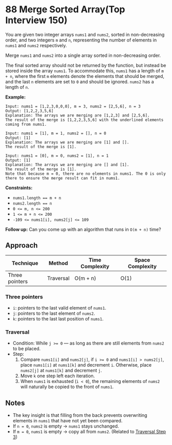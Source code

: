 # 88 Merge Sorted Array(Top Interview 150)

You are given two integer arrays `nums1` and `nums2`, sorted in non-decreasing order, and two integers `m` and `n`, representing the number of elements in `nums1` and `nums2` respectively.

Merge `nums1` and `nums2` into a single array sorted in non-decreasing order.

The final sorted array should not be returned by the function, but instead be stored inside the array `nums1`. To accommodate this, `nums1` has a length of `m + n`, where the first `m` elements denote the elements that should be merged, and the last `n` elements are set to `0` and should be ignored. `nums2` has a length of `n`.

**Example:**

```
Input: nums1 = [1,2,3,0,0,0], m = 3, nums2 = [2,5,6], n = 3
Output: [1,2,2,3,5,6]
Explanation: The arrays we are merging are [1,2,3] and [2,5,6].
The result of the merge is [1,2,2,3,5,6] with the underlined elements coming from nums1.
```

```
Input: nums1 = [1], m = 1, nums2 = [], n = 0
Output: [1]
Explanation: The arrays we are merging are [1] and [].
The result of the merge is [1].
```

```
Input: nums1 = [0], m = 0, nums2 = [1], n = 1
Output: [1]
Explanation: The arrays we are merging are [] and [1].
The result of the merge is [1].
Note that because m = 0, there are no elements in nums1. The 0 is only there to ensure the merge result can fit in nums1.
```

**Constraints:**

- `nums1.length == m + n`
- `nums2.length == n`
- `0 <= m, n <= 200`
- `1 <= m + n <= 200`
- `-109 <= nums1[i], nums2[j] <= 109`

**Follow up:** Can you come up with an algorithm that runs in `O(m + n)` time?

## Approach

| Technique      | Method    | Time Complexity | Space Complexity |
| -------------- | --------- | --------------- | ---------------- |
| Three pointers | Traversal | O(m + n)        | O(1)             |

### Three pointers

- `i`: pointers to the last valid element of `nums1`.
- `j`: pointers to the last element of `nums2`.
- `k`: pointers to the last last position of `nums1`.

### Traversal

- Condition: While `j >= 0` — as long as there are still elements from `nums2` to be placed.
- Step:
    1. Compare `nums1[i]` and `nums2[j]`, if `i >= 0` and `nums1[i] > nums2[j]`, place `nums1[i]` at `nums1[k]` and decrement `i`. Otherwise, place `nums2[j]` at `nums1[k]` and decrement `j`.
    2. Move `k` one step left each iteration.
    3. <a id="step3"></a>When `nums1` is exhausted (`i < 0`), the remaining elements of `nums2` will naturally be copied to the front of `nums1`.

## Notes

- The key insight is that filling from the back prevents overwriting elements in `nums1` that have not yet been compared.
- If `n = 0`, `nums2` is empty → `nums1` stays unchanged.
- If `m = 0`, `nums1` is empty → copy all from `nums2`. (Related to [Traversal Step 3](#step3))
